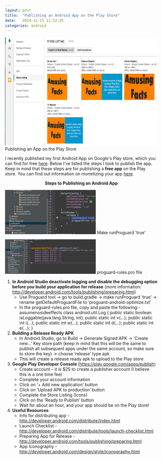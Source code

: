 ```yaml
---
layout: post
title:  "Publishing an Android App on the Play Store"
date:   2014-11-15 11:12:25
categories: android
---
```

<a href="../img/publishing-an-android-app-on-the-play-store/play-store-publishing-console.png"><img class="size-large wp-image-85" src="../img/publishing-an-android-app-on-the-play-store/play-store-publishing-console.png" alt="Publishing an App on the Play Store" width="660" height="357" /></a> Publishing an App on the Play Store

I recently published my first Android App on Google's Play store, which you can find for free <a title="Amusing Facts Android App" href="https://play.google.com/store/apps/details?id=carlosrmendoza.com.amusingfacts" target="_blank">here</a>. Below I've listed the steps I took to publish the app. Keep in mind that these steps are for publishing a <strong>free app</strong> on the Play store. You can find out information on monetizing your app <a title="Monetize Android App Information Link" href="http://developer.android.com/distribute/monetize/index.html" target="_blank">here</a>.
<p style="text-align:center;"><strong>Steps to Publishing an Android App</strong></p>


<a href="../img/publishing-an-android-app-on-the-play-store/android-studio-runproguard-true.png"><img class="size-medium wp-image-87" src="../img/publishing-an-android-app-on-the-play-store/android-studio-runproguard-true.png" alt="Progard Tool" width="300" height="146" /></a> Make runProguard 'true'

<a href="../img/publishing-an-android-app-on-the-play-store/android-studio-proguard-rules-pro-file.png"><img class="wp-image-88 size-medium" src="../img/publishing-an-android-app-on-the-play-store/android-studio-proguard-rules-pro-file.png" alt="proguard-rules.pro file" width="300" height="114" /></a> proguard-rules.pro file
<ol>
	<li><strong>In Android Studio deactivate logging and disable the debugging option before you build your application for release</strong> (more information: <a title="Deactivate logging and disable debugging " href="http://developer.android.com/tools/publishing/preparing.html" target="_blank">http://developer.android.com/tools/publishing/preparing.html</a>)
<ul>
	<li>Use Proguard tool -&gt; go to build.gradle -&gt; make runProguard ‘true’ -&gt; rename getDefaultProguardFile to ‘proguard-android-optimize.txt’</li>
	<li>In the proguard-rules.pro file, copy and paste the following:-assumenosideeffects class android.util.Log {
public static boolean isLoggable(java.lang.String, int);
public static int v(...);
public static int i(...);
public static int w(...);
public static int d(...);
public static int e(...);
}</li>
</ul>
</li>
	<li><strong>Building a Release Ready APK</strong>
<ul>
	<li>In Android Studio, go to Build -&gt; Generate Signed APK -&gt; ‘Create new…’ Key store path (keep in mind that this will be the same to publish all subsequent apps under the same account, so make sure to store the key) -&gt; choose ‘release’ type apk</li>
	<li>This will create a release ready apk to upload to the Play store</li>
</ul>
</li>
	<li><strong>Google Play Developer Console </strong>(<a href="https://play.google.com/apps/publish">https://play.google.com/apps/publish</a>)
<ul>
	<li>Create account – it is $25 to create a publisher account (I believe this is a one time fee)</li>
	<li>Complete your account information</li>
	<li>Click on ‘+ Add new application’ button</li>
	<li>Click on ‘Upload APK to production’ button</li>
	<li>Complete the Store Listing (Icons)</li>
	<li>Click on the ‘Ready to Publish’ button</li>
	<li>Wait for about an hour, and your app should be on the Play store!</li>
</ul>
</li>
	<li><strong>Useful Resources</strong>
<ul>
	<li>Info for distributing app - <a title="Distributing App" href="http://developer.android.com/distribute/index.html" target="_blank">http://developer.android.com/distribute/index.html</a></li>
	<li>Launch Checklist - <a title="Launch Checklist" href="http://developer.android.com/distribute/tools/launch-checklist.html" target="_blank">http://developer.android.com/distribute/tools/launch-checklist.html</a></li>
	<li>Preparing App for Release - <a title="Preparing App for Release" href="http://developer.android.com/tools/publishing/preparing.html" target="_blank">http://developer.android.com/tools/publishing/preparing.html</a></li>
	<li>App Iconography - <a title="App Iconography" href="http://developer.android.com/design/style/iconography.html" target="_blank">http://developer.android.com/design/style/iconography.html</a></li>
</ul>
</li>
</ol>